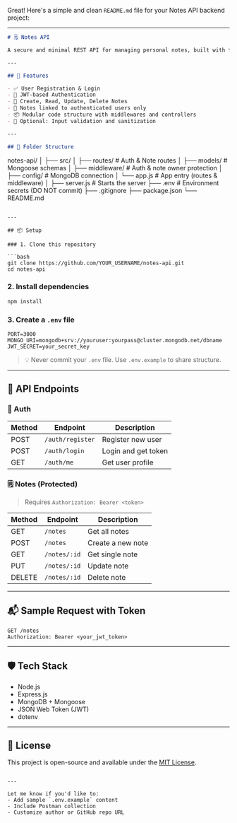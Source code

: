 Great! Here's a simple and clean `README.md` file for your Notes API backend project:

---

```markdown
# 🗒️ Notes API

A secure and minimal REST API for managing personal notes, built with **Node.js**, **Express**, and **MongoDB**. Authentication is handled using **JWT tokens**, and each note is securely tied to the authenticated user.

---

## 🚀 Features

- ✅ User Registration & Login
- 🔐 JWT-based Authentication
- 📝 Create, Read, Update, Delete Notes
- 🧠 Notes linked to authenticated users only
- 📦 Modular code structure with middlewares and controllers
- 🧪 Optional: Input validation and sanitization

---

## 📁 Folder Structure

```

notes-api/
│
├── src/
│   ├── routes/         # Auth & Note routes
│   ├── models/         # Mongoose schemas
│   ├── middleware/     # Auth & note owner protection
│   ├── config/         # MongoDB connection
│   └── app.js          # App entry (routes & middleware)
│
├── server.js           # Starts the server
├── .env                # Environment secrets (DO NOT commit)
├── .gitignore
├── package.json
└── README.md

````

---

## 📦 Setup

### 1. Clone this repository

```bash
git clone https://github.com/YOUR_USERNAME/notes-api.git
cd notes-api
````

### 2. Install dependencies

```bash
npm install
```

### 3. Create a `.env` file

```
PORT=3000
MONGO_URI=mongodb+srv://youruser:yourpass@cluster.mongodb.net/dbname
JWT_SECRET=your_secret_key
```

> 💡 Never commit your `.env` file. Use `.env.example` to share structure.

---

## 🧪 API Endpoints

### 🔐 Auth

| Method | Endpoint         | Description         |
| ------ | ---------------- | ------------------- |
| POST   | `/auth/register` | Register new user   |
| POST   | `/auth/login`    | Login and get token |
| GET    | `/auth/me`       | Get user profile    |

### 🗒️ Notes (Protected)

> Requires `Authorization: Bearer <token>`

| Method | Endpoint     | Description       |
| ------ | ------------ | ----------------- |
| GET    | `/notes`     | Get all notes     |
| POST   | `/notes`     | Create a new note |
| GET    | `/notes/:id` | Get single note   |
| PUT    | `/notes/:id` | Update note       |
| DELETE | `/notes/:id` | Delete note       |

---

## 📬 Sample Request with Token

```http
GET /notes
Authorization: Bearer <your_jwt_token>
```

---

## 🛡️ Tech Stack

* Node.js
* Express.js
* MongoDB + Mongoose
* JSON Web Token (JWT)
* dotenv

---

## 🧾 License

This project is open-source and available under the [MIT License](LICENSE).

```

---

Let me know if you'd like to:
- Add sample `.env.example` content
- Include Postman collection
- Customize author or GitHub repo URL
```
